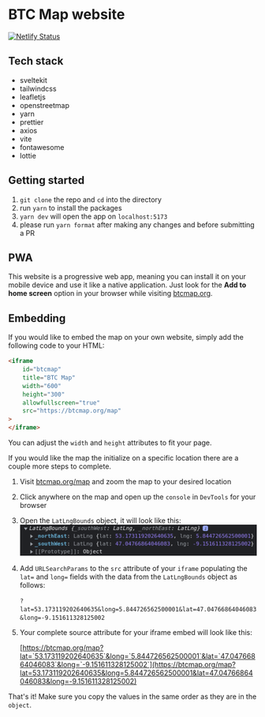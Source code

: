 # BTC Map website

[![Netlify Status](https://api.netlify.com/api/v1/badges/8a9b0504-641c-4975-9e2b-daefe43f93e8/deploy-status)](https://app.netlify.com/sites/btcmap/deploys)

## Tech stack

- sveltekit
- tailwindcss
- leafletjs
- openstreetmap
- yarn
- prettier
- axios
- vite
- fontawesome
- lottie

## Getting started

1. `git clone` the repo and `cd` into the directory
2. run `yarn` to install the packages
3. `yarn dev` will open the app on `localhost:5173`
4. please run `yarn format` after making any changes and before submitting a PR

## PWA

This website is a progressive web app, meaning you can install it on your mobile device and use it like a native application. Just look for the **Add to home screen** option in your browser while visiting [btcmap.org](https://btcmap.org).

## Embedding

If you would like to embed the map on your own website, simply add the following code to your HTML:

```html
<iframe
	id="btcmap"
	title="BTC Map"
	width="600"
	height="300"
	allowfullscreen="true"
	src="https://btcmap.org/map"
>
</iframe>
```

You can adjust the `width` and `height` attributes to fit your page.

If you would like the map the initialize on a specific location there are a couple more steps to complete.

1. Visit [btcmap.org/map](https://btcmap.org/map) and zoom the map to your desired location
2. Click anywhere on the map and open up the `console` in `DevTools` for your browser
3. Open the `LatLngBounds` object, it will look like this:
   ![Example object](/static/images/object-example.png 'Example object')
4. Add `URLSearchParams` to the `src` attribute of your `iframe` populating the `lat=` and `long=` fields with the data from the `LatLngBounds` object as follows:

   `?lat=53.173119202640635&long=5.844726562500001&lat=47.04766864046083&long=-9.151611328125002`

5. Your complete source attribute for your iframe embed will look like this:

   [https://btcmap.org/map?lat=`53.173119202640635`&long=`5.844726562500001`&lat=`47.04766864046083`&long=`-9.151611328125002`](https://btcmap.org/map?lat=53.173119202640635&long=5.844726562500001&lat=47.04766864046083&long=-9.151611328125002)

That's it! Make sure you copy the values in the same order as they are in the `object`.
